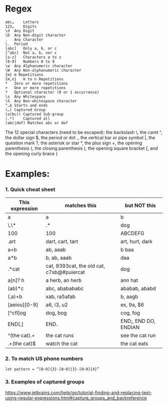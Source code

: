 # Regex

```
abc…	Letters
123…	Digits
\d	Any Digit
\D	Any Non-digit character
.	Any Character
\.	Period
[abc]	Only a, b, or c
[^abc]  Not a, b, nor c
[a-z]	Characters a to z
[0-9]	Numbers 0 to 9
\w	Any Alphanumeric character
\W	Any Non-alphanumeric character
{m}	m Repetitions
{m,n}	m to n Repetitions
*	Zero or more repetitions
+	One or more repetitions
?	Optional character (0 or 1 occurrence)
\s	Any Whitespace
\S	Any Non-whitespace character
^…$	Starts and ends
(…)	Captured Group
(a(bc)) Captured Sub-group
(.*)	Captured all
(abc|def) Matches abc or def
```

The 12 special characters (need to be escaped):
the backslash \\, 
the caret ^, 
the dollar sign $, 
the period or dot ., 
the vertical bar or pipe symbol |, 
the question mark ?, 
the asterisk or star \*, 
the plus sign +, 
the opening parenthesis (, 
the closing parenthesis ), 
the opening square bracket \[, 
and the opening curly brace {

# Examples:
### 1. Quick cheat sheet

This expression | matches this | but NOT this
--- | --- | ---
a | a | b
\\\.\\\* | .* | dog
100 | 100 | ABCDEFG
.art | dart, cart, tart | art, hurt, dark
a+b | ab, aaab | b baa
a\*b | b, ab, aaab | daa
.\*cat | cat, 9393cat, the old cat,	c7sb@#puiercat | dog
a\[n\]? h | a herb, an herb | ann hat
(ab)\*c | abc, ababababc | ababab, ababd
(.a)+b | xab, ra5afab | b, aagb
\[aeiou\]\[0-9\] | a6, i3, u2 | ex, 9a, $6
\[^cfl\]og | dog, bog | cog, fog
END\[.\] | END. | END;, END DO, ENDIAN
^(the cat).+ | the cat runs | see the cat run
.+(the cat)$ | watch the cat | the cat eats


### 2. To match US phone numbers
```
let pattern = “[0–9]{3}-[0–9]{3}-[0–9]{4}”
```

### 3. Examples of captured groups
https://www.jetbrains.com/help/go/tutorial-finding-and-replacing-text-using-regular-expressions.html#capture_groups_and_backreference
